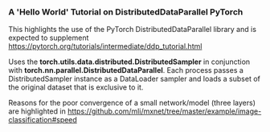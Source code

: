 ### A 'Hello World' Tutorial on DistributedDataParallel PyTorch

This highlights the use of the PyTorch DistributedDataParallel library and is expected to supplement https://pytorch.org/tutorials/intermediate/ddp_tutorial.html 

Uses the **torch.utils.data.distributed.DistributedSampler** in conjunction with **torch.nn.parallel.DistributedDataParallel**. Each process passes a DistributedSampler instance as a DataLoader sampler and loads a subset of the original dataset that is exclusive to it. 

Reasons for the poor convergence of a small network/model (three layers)   are highlighted in https://github.com/mli/mxnet/tree/master/example/image-classification#speed
